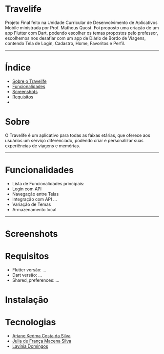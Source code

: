 # Travelife 

Projeto Final feito na Unidade Curricular de Desenvolvimento de Aplicativos Mobile ministrada por Prof. Matheus Quost.
Foi proposto uma criação de um app Flutter com Dart, podendo escolher os temas propostos pelo professor, escolhemos nos 
desafiar com um app de Diário de Bordo de Viagens, contendo Tela de Login, Cadastro, Home, Favoritos e Perfil.

---

# Índice

- [Sobre o Travelife](#sobre)
- [Funcionalidades](#funcionalidades)
- [Screenshots](#screenshots)
- [Requisitos](#requisitos)
- 

# Sobre 

O Travelife é um aplicativo para todas as faixas etárias, que oferece aos usuários um serviço diferenciado, podendo criar e personalizar 
suas experiências de viagens e memórias.

---

# Funcionalidades

- Lista de Funcionalidades principais:
- Login com API
- Navegação entre Telas
- Integração com API ...
- Variação de Temas
- Armazenamento local

---

# Screenshots

# Requisitos

- Flutter versão: ...
- Dart versão: ...
- Shared_preferences: ...

# Instalação

# Tecnologias

- [Ariane Kedma Costa da Silva](https://github.com/ArianeKedma)
- [Julia de França Macena Silva](https://github.com/Macenaaa)
- [Lavínia Domingos]()


